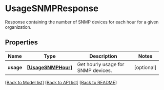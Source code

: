# UsageSNMPResponse

Response containing the number of SNMP devices for each hour for a given organization.
## Properties
Name | Type | Description | Notes
------------ | ------------- | ------------- | -------------
**usage** | [**[UsageSNMPHour]**](UsageSNMPHour.md) | Get hourly usage for SNMP devices. | [optional] 

[[Back to Model list]](README.md#documentation-for-models) [[Back to API list]](README.md#documentation-for-api-endpoints) [[Back to README]](README.md)


